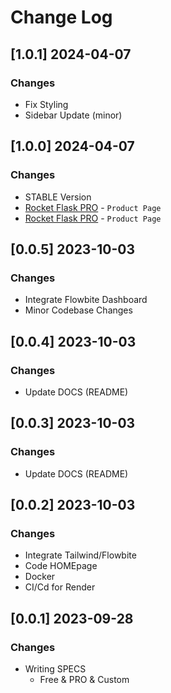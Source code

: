# Change Log

## [1.0.1] 2024-04-07
### Changes

- Fix Styling 
- Sidebar Update (minor)

## [1.0.0] 2024-04-07
### Changes

- STABLE Version
- [Rocket Flask PRO](https://appseed.us/product/rocket-pro/flask/) - `Product Page`
- [Rocket Flask PRO](https://appseed.us/product/rocket-pro/flask/) - `Product Page`

## [0.0.5] 2023-10-03
### Changes

- Integrate Flowbite Dashboard
- Minor Codebase Changes

## [0.0.4] 2023-10-03
### Changes

- Update DOCS (README) 

## [0.0.3] 2023-10-03
### Changes

- Update DOCS (README) 

## [0.0.2] 2023-10-03 
### Changes

- Integrate Tailwind/Flowbite
- Code HOMEpage
- Docker
- CI/Cd for Render 

## [0.0.1] 2023-09-28 
### Changes

- Writing SPECS 
  - Free & PRO & Custom
